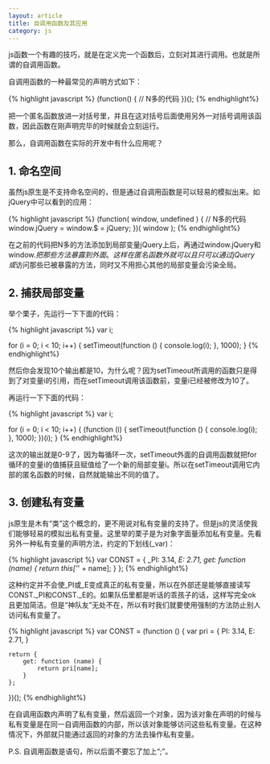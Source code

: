 ```yaml
---
layout: article
title: 自调用函数及其应用
category: js
---
```


js函数一个有趣的技巧，就是在定义完一个函数后，立刻对其进行调用。也就是所谓的自调用函数。

自调用函数的一种最常见的声明方式如下：

{% highlight javascript %}
(function() {
	// N多的代码
})();
{% endhighlight%}

把一个匿名函数放进一对括号里，并且在这对括号后面使用另外一对括号调用该函数，因此函数在刚声明完毕的时候就会立刻运行。

那么，自调用函数在实际的开发中有什么应用呢？


## 1. 命名空间

虽然js原生是不支持命名空间的，但是通过自调用函数是可以轻易的模拟出来。如jQuery中可以看到的应用：

{% highlight javascript %}
(function( window, undefined ) {
	// N多的代码
	window.jQuery = window.$ = jQuery;
})( window );
{% endhighlight%}

在之前的代码把N多的方法添加到局部变量jQuery上后，再通过window.jQuery和window.$把那些方法暴露到外面。这样在匿名函数外就可以且只可以通过jQuery或$访问那些已被暴露的方法，同时又不用担心其他的局部变量会污染全局。


## 2. 捕获局部变量

举个栗子，先运行一下下面的代码：

{% highlight javascript %}
var i;

for (i = 0; i < 10; i++) {
	setTimeout(function () {
		console.log(i);	
	}, 1000);
}
{% endhighlight%}

然后你会发现10个输出都是10，为什么呢？因为setTimeout所调用的函数只是得到了对变量i的引用，而在setTimeout调用该函数前，变量i已经被修改为10了。

再运行一下下面的代码：

{% highlight javascript %}
var i;

for (i = 0; i < 10; i++) {
	(function (i) {
		setTimeout(function () {
			console.log(i);	
		}, 1000);
	})(i);
}
{% endhighlight%}

这次的输出就是0-9了，因为每循环一次，setTimeout外面的自调用函数就把for循环的变量i的值捕获且赋值给了一个新的局部变量i。所以在setTimeout调用它内部的匿名函数的时候，自然就能输出不同的值了。

## 3. 创建私有变量

js原生是木有“类”这个概念的，更不用说对私有变量的支持了。但是js的灵活使我们能够轻易的模拟出私有变量。这里举的栗子是为对象字面量添加私有变量。先看另外一种私有变量的声明方法，约定的下划线(_var)：

{% highlight javascript %}
var CONST = {
	_PI: 3.14,
	_E: 2.71,
	get: function (name) {
		return this['_' + name];
	}
};
{% endhighlight%}

这种约定并不会使_PI或_E变成真正的私有变量，所以在外部还是能够直接读写CONST._PI和CONST._E的。如果队伍里都是听话的乖孩子的话，这样写完全ok且更加简洁。但是“神队友”无处不在，所以有时我们就要使用强制的方法防止别人访问私有变量了。

{% highlight javascript %}
var CONST = (function () {
	var pri = {
		PI: 3.14,
		E: 2.71,
	}

	return {
		get: function (name) {
			return pri[name];
		}
	};
})();
{% endhighlight%}

在自调用函数内声明了私有变量，然后返回一个对象，因为该对象在声明的时候与私有变量是在同一自调用函数的内部，所以该对象能够访问这些私有变量。在这种情况下，外部就只能通过返回的对象的方法去操作私有变量。


P.S. 自调用函数是语句，所以后面不要忘了加上“;”。
